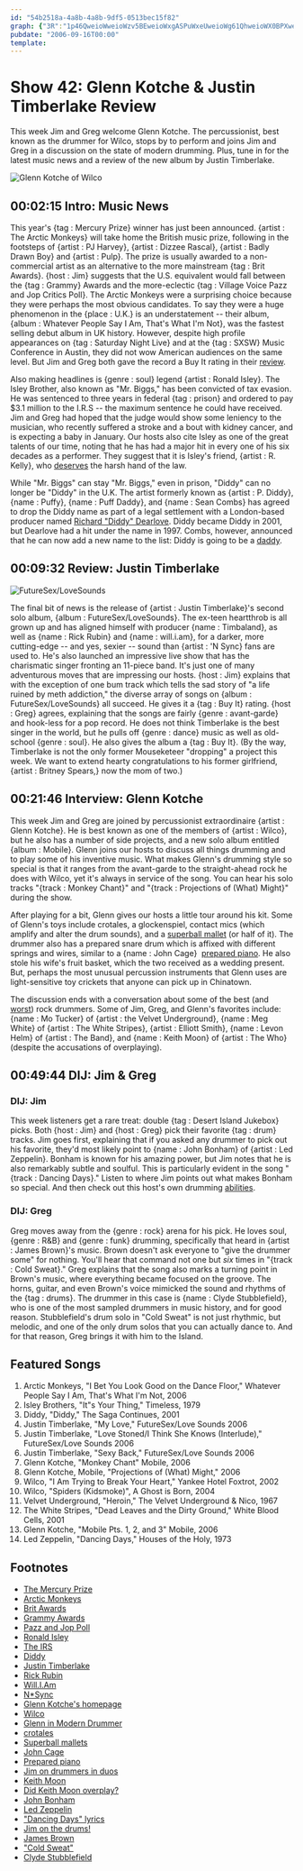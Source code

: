 ```yaml
---
id: "54b2518a-4a8b-4a8b-9df5-0513bec15f82"
graph: {"3R":"1p46QweioWweioWzv5BEweioWxgASPuWxeUweioWg61QhweioWX0BPXweioW1p46QhpKihBF2ciFjmkRBF2ciN7eaKBFxuTdJxM6BAK0OdJxM66XpPzLa4oPLa4oPfYM0HJpto0La4oP","FW":"BGj9PKUZMF"}
pubdate: "2006-09-16T00:00"
template: 
---
```






# Show 42: Glenn Kotche & Justin Timberlake Review

This week Jim and Greg welcome Glenn Kotche. The percussionist, best known as the drummer for Wilco, stops by to perform and joins Jim and Greg in a discussion on the state of modern drumming. Plus, tune in for the latest music news and a review of the new album by Justin Timberlake.

![Glenn Kotche of Wilco](https://static.soundopinions.org/images/2006/kotche.jpg)



## 00:02:15 Intro: Music News

This year's {tag : Mercury Prize} winner has just been announced. {artist : The Arctic Monkeys} will take home the British music prize, following in the footsteps of {artist : PJ Harvey}, {artist : Dizzee Rascal}, {artist : Badly Drawn Boy} and {artist : Pulp}. The prize is usually awarded to a non-commercial artist as an alternative to the more mainstream {tag : Brit Awards}. {host : Jim} suggests that the U.S. equivalent would fall between the {tag : Grammy} Awards and the more-eclectic {tag : Village Voice Pazz and Jop Critics Poll}. The Arctic Monkeys were a surprising choice because they were perhaps the most obvious candidates. To say they were a huge phenomenon in the {place : U.K.} is an understatement -- their album, {album : Whatever People Say I Am, That's What I'm Not}, was the fastest selling debut album in UK history. However, despite high profile appearances on {tag : Saturday Night Live} and at the {tag : SXSW} Music Conference in Austin, they did not wow American audiences on the same level. But Jim and Greg both gave the record a Buy It rating in their [review](show/10/).

Also making headlines is {genre : soul} legend {artist : Ronald Isley}. The Isley Brother, also known as "Mr. Biggs," has been convicted of tax evasion. He was sentenced to three years in federal {tag : prison} and ordered to pay $3.1 million to the I.R.S -- the maximum sentence he could have received. Jim and Greg had hoped that the judge would show some leniency to the musician, who recently suffered a stroke and a bout with kidney cancer, and is expecting a baby in January. Our hosts also cite Isley as one of the great talents of our time, noting that he has had a major hit in every one of his six decades as a performer. They suggest that it is Isley's friend, {artist : R. Kelly}, who [deserves](http://www.thefreelibrary.com/Chicago+DJ+Announces+R.+Kelly+Trial+Start+Date-a01611417126) the harsh hand of the law.

While "Mr. Biggs" can stay "Mr. Biggs," even in prison, "Diddy" can no longer be "Diddy" in the U.K. The artist formerly known as {artist : P. Diddy}, {name : Puffy}, {name : Puff Daddy}, and {name : Sean Combs} has agreed to drop the Diddy name as part of a legal settlement with a London-based producer named [Richard "Diddy" Dearlove](http://www.diddyland.com/). Diddy became Diddy in 2001, but Dearlove had a hit under the name in 1997. Combs, however, announced that he can now add a new name to the list: Diddy is going to be a [daddy](http://celebritybabies.people.com/2006/09/27/diddy_daddy_twi/).



## 00:09:32 Review: Justin Timberlake

![FutureSex/LoveSounds](https://static.soundopinions.org/assets/42/FW0.jpg)

The final bit of news is the release of {artist : Justin Timberlake}'s second solo album, {album : FutureSex/LoveSounds}. The ex-teen heartthrob is all grown up and has aligned himself with producer {name : Timbaland}, as well as {name : Rick Rubin} and {name : will.i.am}, for a darker, more cutting-edge -- and yes, sexier -- sound than {artist : 'N Sync} fans are used to. He's also launched an impressive live show that has the charismatic singer fronting an 11-piece band. It's just one of many adventurous moves that are impressing our hosts. {host : Jim} explains that with the exception of one bum track which tells the sad story of "a life ruined by meth addiction," the diverse array of songs on {album : FutureSex/LoveSounds} all succeed. He gives it a {tag : Buy It} rating. {host : Greg} agrees, explaining that the songs are fairly {genre : avant-garde} and hook-less for a pop record. He does not think Timberlake is the best singer in the world, but he pulls off {genre : dance} music as well as old-school {genre : soul}. He also gives the album a {tag : Buy It}. (By the way, Timberlake is not the only former Mouseketeer "dropping" a project this week. We want to extend hearty congratulations to his former girlfriend, {artist : Britney Spears,} now the mom of two.)



## 00:21:46 Interview: Glenn Kotche

This week Jim and Greg are joined by percussionist extraordinaire {artist : Glenn Kotche}. He is best known as one of the members of {artist : Wilco}, but he also has a number of side projects, and a new solo album entitled {album : Mobile}. Glenn joins our hosts to discuss all things drumming and to play some of his inventive music. What makes Glenn's drumming style so special is that it ranges from the avant-garde to the straight-ahead rock he does with Wilco, yet it's always in service of the song. You can hear his solo tracks "{track : Monkey Chant}" and "{track : Projections of (What) Might}" during the show.

After playing for a bit, Glenn gives our hosts a little tour around his kit. Some of Glenn's toys include crotales, a glockenspiel, contact mics (which amplify and alter the drum sounds), and a [superball mallet](http://synthrick.tripod.com/mallets/id15.html) (or half of it). The drummer also has a prepared snare drum which is affixed with different springs and wires, similar to a {name : John Cage}  [prepared piano](http://en.wikipedia.org/wiki/Prepared_piano). He also stole his wife's fruit basket, which the two received as a wedding present. But, perhaps the most unusual percussion instruments that Glenn uses are light-sensitive toy crickets that anyone can pick up in Chinatown.

The discussion ends with a conversation about some of the best (and [worst](http://www.drummerworld.com/drummers/Carter_Beauford.html)) rock drummers. Some of Jim, Greg, and Glenn's favorites include: {name : Mo Tucker} of {artist : the Velvet Underground}, {name : Meg White} of {artist : The White Stripes}, {artist : Elliott Smith}, {name : Levon Helm} of {artist : The Band}, and {name : Keith Moon} of {artist : The Who} (despite the accusations of overplaying).



## 00:49:44 DIJ: Jim & Greg


### DIJ: Jim

This week listeners get a rare treat: double {tag : Desert Island Jukebox} picks. Both {host : Jim} and {host : Greg} pick their favorite {tag : drum} tracks. Jim goes first, explaining that if you asked any drummer to pick out his favorite, they'd most likely point to {name : John Bonham} of {artist : Led Zeppelin}. Bonham is known for his amazing power, but Jim notes that he is also remarkably subtle and soulful. This is particularly evident in the song "{track : Dancing Days}." Listen to where Jim points out what makes Bonham so special. And then check out this host's own drumming [abilities](http://vortisrock.com/listen/).


### DIJ: Greg

Greg moves away from the {genre : rock} arena for his pick. He loves soul, {genre : R&B} and {genre : funk} drumming, specifically that heard in {artist : James Brown}'s music. Brown doesn't ask everyone to "give the drummer some" for nothing. You'll hear that command not one but *six* times in "{track : Cold Sweat}." Greg explains that the song also marks a turning point in Brown's music, where everything became focused on the groove. The horns, guitar, and even Brown's voice mimicked the sound and rhythms of the {tag : drums}. The drummer in this case is {name : Clyde Stubblefield}, who is one of the most sampled drummers in music history, and for good reason. Stubblefield's drum solo in "Cold Sweat" is not just rhythmic, but melodic, and one of the only drum solos that you can actually dance to. And for that reason, Greg brings it with him to the Island.



## Featured Songs

1. Arctic Monkeys, "I Bet You Look Good on the Dance Floor," Whatever People Say I Am, That's What I'm Not, 2006
2. Isley Brothers, "It"s Your Thing," Timeless, 1979
3. Diddy, "Diddy," The Saga Continues, 2001
4. Justin Timberlake, "My Love," FutureSex/Love Sounds 2006
5. Justin Timberlake, "Love Stoned/I Think She Knows (Interlude)," FutureSex/Love Sounds 2006
6. Justin Timberlake, "Sexy Back," FutureSex/Love Sounds 2006
7. Glenn Kotche, "Monkey Chant" Mobile, 2006
8. Glenn Kotche, Mobile, "Projections of (What) Might," 2006
9. Wilco, "I Am Trying to Break Your Heart," Yankee Hotel Foxtrot, 2002
10. Wilco, "Spiders (Kidsmoke)", A Ghost is Born, 2004
11. Velvet Underground, "Heroin," The Velvet Underground & Nico, 1967
12. The White Stripes, "Dead Leaves and the Dirty Ground," White Blood Cells, 2001
13. Glenn Kotche, "Mobile Pts. 1, 2, and 3" Mobile, 2006
14. Led Zeppelin, "Dancing Days," Houses of the Holy, 1973



## Footnotes

- [The Mercury Prize](https://www.mercuryprize.com/)
- [Arctic Monkeys](http://www.arcticmonkeys.com/)
- [Brit Awards](http://www.brits.co.uk/)
- [Grammy Awards](http://www.grammy.com/)
- [Pazz and Jop Poll](http://www.villagevoice.com/pazzandjop05/)
- [Ronald Isley](http://www.allmusic.com/artist/ronald-isley-mn0000298364)
- [The IRS](http://www.irs.gov/)
- [Diddy](http://www.allmusic.com/artist/diddy-mn0000413000)
- [Justin Timberlake](http://www.justintimberlake.com/)
- [Rick Rubin](http://www.allmusic.com/artist/rick-rubin-mn0000356250)
- [Will.I.Am](http://en.wikipedia.org/wiki/Will.i.am)
- [N*Sync](http://www.nsync.com/)
- [Glenn Kotche's homepage](http://www.glennkotche.com/)
- [Wilco](http://www.wilcoworld.net/)
- [Glenn in Modern Drummer](http://www.moderndrummer.com/site/2007/06/glenn-kotche-2/)
- [crotales](http://en.wikipedia.org/wiki/Crotales)
- [Superball mallets](http://synthrick.tripod.com/mallets/id15.html)
- [John Cage](http://www.bbc.co.uk/music/profiles/cage.shtml)
- [Prepared piano](http://en.wikipedia.org/wiki/Prepared_piano)
- [Jim on drummers in duos](http://www.jimdero.com/OtherWritings/OtherMDDuos.htm)
- [Keith Moon](http://www.allmusic.com/artist/keith-moon-mn0000765747)
- [Did Keith Moon overplay?](http://www.johnmcferrinmusicreviews.org/moon.htm)
- [John Bonham](http://www.johnbonham.co.uk/)
- [Led Zeppelin](http://www.allmusic.com/artist/led-zeppelin-mn0000139026)
- ["Dancing Days" lyrics](http://www.azlyrics.com/lyrics/ledzeppelin/dancingdays.html)
- [Jim on the drums!](http://www.vortisrock.com/)
- [James Brown](http://www.biography.com/people/james-brown-9228350)
- ["Cold Sweat"](http://www.allmusic.com/song/cold-sweat-mt0003227886)
- [Clyde Stubblefield](http://www.allmusic.com/artist/clyde-stubblefield-mn0000132163)